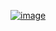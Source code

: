 
[![image](https://github.com/user-attachments/assets/33eb74bd-f693-4d7b-81ab-792d27a352d3)](https://youtube.com/shorts/tkCer0tJjPo)

